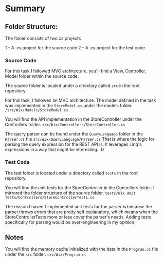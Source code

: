 # Summary 

## Folder Structure:
The folder consists of two.cs projects

1 - A .cs project for the source code
2 - A .cs project for the test code

### Source Code

For this task I followed MVC architecture, you'll find a View, Controller, Model folder within the source code.

The source folder is located under a directory called ``src`` in the root repository.

For this task, I followed an MVC architecture. The model defined in the task was implemented in the ``StoreModel.cs`` under the models folder.
``/src/Wix/Models/StoreModel.cs``

You will find the API implementation in the StoreController under the Controllers folder.
``src/Wix/Controllers/StoreController.cs``

The query parser can be found under the ``QueryLanguage`` folder in the ``Parser.cs`` file
``src/Wix/QueryLanguage/Parser.cs``
That is where the logic for parsing the query expression for the REST API is. It leverages Linq's expressions in a way that might be interesting. :D

### Test Code

The test folder is located under a directory called ``tests`` in the root repository.

You will find the unit tests for the StoreController in the Controllers folder. I mirrored the folder structure of the source folder.
``tests/Wix Unit Tests/Controllers/StoreControllerTests.cs``

The reason I haven't implemented unit tests for the parser is because the parser throws errors that are pretty self explanatory, which means when the StoreControllerTests more or less cover the parser's needs. Adding tests specifically for parsing would be over-engineering in my opinion.


## Notes

You will find the memory cache initialized with the data in the ``Program.cs`` file under the ``src`` folder.
``src/Wix/Program.cs``

